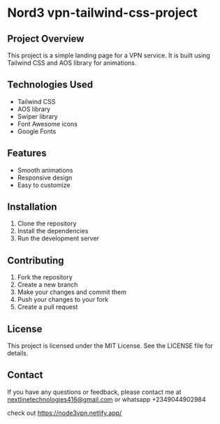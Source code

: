 # Nord3 vpn-tailwind-css-project

## Project Overview

This project is a simple landing page for a VPN service. It is built using Tailwind CSS and AOS library for animations.

## Technologies Used

- Tailwind CSS
- AOS library
- Swiper library
- Font Awesome icons
- Google Fonts



## Features

- Smooth animations
- Responsive design
- Easy to customize


## Installation

1. Clone the repository
2. Install the dependencies
3. Run the development server


## Contributing

1. Fork the repository
2. Create a new branch
3. Make your changes and commit them
4. Push your changes to your fork
5. Create a pull request


## License

This project is licensed under the MIT License. See the LICENSE file for details.


## Contact

If you have any questions or feedback, please contact me at nextlinetechnologies416@gmail.com or whatsapp +2349044902984

check out https://node3vpn.netlify.app/



